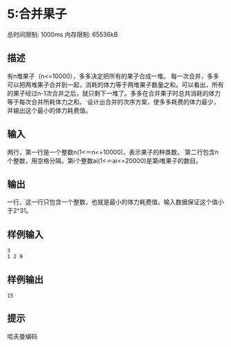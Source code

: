 # 5:合并果子

总时间限制: 1000ms 内存限制: 65536kB
## 描述
有n堆果子（n<=10000），多多决定把所有的果子合成一堆。
每一次合并，多多可以把两堆果子合并到一起，消耗的体力等于两堆果子数量之和。可以看出，所有的果子经过n-1次合并之后，就只剩下一堆了。多多在合并果子时总共消耗的体力等于每次合并所耗体力之和。
设计出合并的次序方案，使多多耗费的体力最少，并输出这个最小的体力耗费值。

## 输入
两行，第一行是一个整数n(1<＝n<=10000)，表示果子的种类数。
第二行包含n个整数，用空格分隔，第i个整数ai(1<＝ai<=20000)是第i堆果子的数目。

## 输出
一行，这一行只包含一个整数，也就是最小的体力耗费值。输入数据保证这个值小于2^31。

## 样例输入
```
3 
1 2 9
```

## 样例输出
```
15
```

## 提示
哈夫曼编码
